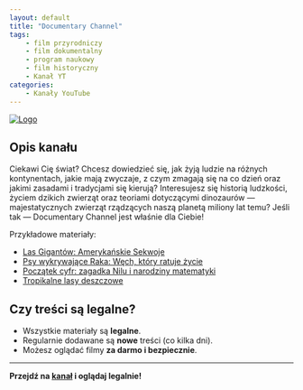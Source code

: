 ```yaml
---
layout: default
title: "Documentary Channel"
tags: 
    - film przyrodniczy
    - film dokumentalny
    - program naukowy
    - film historyczny
    - Kanał YT
categories:
    - Kanały YouTube
---
```

[![Logo](https://yt3.googleusercontent.com/tKtR_MzuYKZZFMH7BNCdVhwlmH4u76Le0IdbT031D2gx1b8oxrZFhJORN9-AuE_1eH-bKIpZ=s160-c-k-c0x00ffffff-no-rj)](https://www.youtube.com/@documentary-channel)

## Opis kanału

Ciekawi Cię świat? Chcesz dowiedzieć się, jak żyją ludzie na różnych kontynentach, jakie mają zwyczaje, z czym zmagają się na co dzień oraz jakimi zasadami i tradycjami się kierują? Interesujesz się historią ludzkości, życiem dzikich zwierząt oraz teoriami dotyczącymi dinozaurów — majestatycznych zwierząt rządzących naszą planetą miliony lat temu? Jeśli tak — Documentary Channel jest właśnie dla Ciebie!

Przykładowe materiały:
- [Las Gigantów: Amerykańskie Sekwoje](https://www.youtube.com/watch?v=kVf2cz0V7hA)
- [Psy wykrywające Raka: Węch, który ratuje życie](https://www.youtube.com/watch?v=0xCgEYyQfQQ)
- [Początek cyfr: zagadka Nilu i narodziny matematyki](https://www.youtube.com/watch?v=fsQFKIIB3wI)
- [Tropikalne lasy deszczowe](https://www.youtube.com/watch?v=UiceVQrCV00)

## Czy treści są legalne?

- Wszystkie materiały są **legalne**.
- Regularnie dodawane są **nowe** treści (co kilka dni).
- Możesz oglądać filmy **za darmo i bezpiecznie**.

---

**Przejdź na [kanał](https://www.youtube.com/@documentary-channel) i oglądaj legalnie!**
